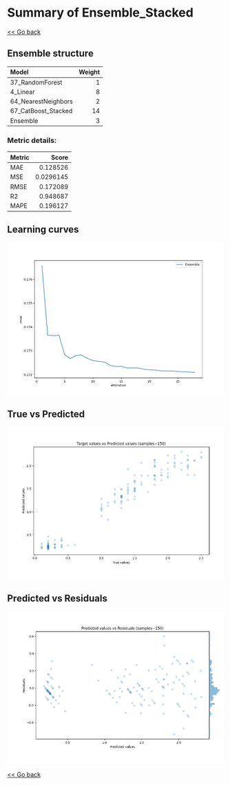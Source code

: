 # Summary of Ensemble_Stacked

[<< Go back](../README.md)


## Ensemble structure
| Model               |   Weight |
|:--------------------|---------:|
| 37_RandomForest     |        1 |
| 4_Linear            |        8 |
| 64_NearestNeighbors |        2 |
| 67_CatBoost_Stacked |       14 |
| Ensemble            |        3 |

### Metric details:
| Metric   |     Score |
|:---------|----------:|
| MAE      | 0.128526  |
| MSE      | 0.0296145 |
| RMSE     | 0.172089  |
| R2       | 0.948687  |
| MAPE     | 0.196127  |



## Learning curves
![Learning curves](learning_curves.png)
## True vs Predicted

![True vs Predicted](true_vs_predicted.png)


## Predicted vs Residuals

![Predicted vs Residuals](predicted_vs_residuals.png)



[<< Go back](../README.md)
